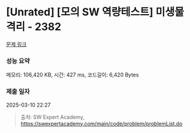 # [Unrated] [모의 SW 역량테스트] 미생물 격리 - 2382 

[문제 링크](https://swexpertacademy.com/main/code/problem/problemDetail.do?contestProbId=AV597vbqAH0DFAVl) 

### 성능 요약

메모리: 106,420 KB, 시간: 427 ms, 코드길이: 6,420 Bytes

### 제출 일자

2025-03-10 22:27



> 출처: SW Expert Academy, https://swexpertacademy.com/main/code/problem/problemList.do